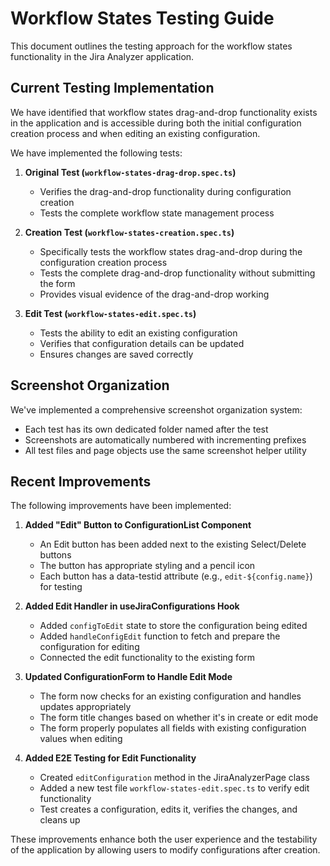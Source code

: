 # Workflow States Testing Guide

This document outlines the testing approach for the workflow states functionality in the Jira Analyzer application.

## Current Testing Implementation

We have identified that workflow states drag-and-drop functionality exists in the application and is accessible
during both the initial configuration creation process and when editing an existing configuration.

We have implemented the following tests:

1. **Original Test (`workflow-states-drag-drop.spec.ts`)**

   - Verifies the drag-and-drop functionality during configuration creation
   - Tests the complete workflow state management process

2. **Creation Test (`workflow-states-creation.spec.ts`)**

   - Specifically tests the workflow states drag-and-drop during the configuration creation process
   - Tests the complete drag-and-drop functionality without submitting the form
   - Provides visual evidence of the drag-and-drop working

3. **Edit Test (`workflow-states-edit.spec.ts`)**
   - Tests the ability to edit an existing configuration
   - Verifies that configuration details can be updated
   - Ensures changes are saved correctly

## Screenshot Organization

We've implemented a comprehensive screenshot organization system:

- Each test has its own dedicated folder named after the test
- Screenshots are automatically numbered with incrementing prefixes
- All test files and page objects use the same screenshot helper utility

## Recent Improvements

The following improvements have been implemented:

1. **Added "Edit" Button to ConfigurationList Component**

   - An Edit button has been added next to the existing Select/Delete buttons
   - The button has appropriate styling and a pencil icon
   - Each button has a data-testid attribute (e.g., `edit-${config.name}`) for testing

2. **Added Edit Handler in useJiraConfigurations Hook**

   - Added `configToEdit` state to store the configuration being edited
   - Added `handleConfigEdit` function to fetch and prepare the configuration for editing
   - Connected the edit functionality to the existing form

3. **Updated ConfigurationForm to Handle Edit Mode**

   - The form now checks for an existing configuration and handles updates appropriately
   - The form title changes based on whether it's in create or edit mode
   - The form properly populates all fields with existing configuration values when editing

4. **Added E2E Testing for Edit Functionality**
   - Created `editConfiguration` method in the JiraAnalyzerPage class
   - Added a new test file `workflow-states-edit.spec.ts` to verify edit functionality
   - Test creates a configuration, edits it, verifies the changes, and cleans up

These improvements enhance both the user experience and the testability of the application by allowing users to modify configurations after creation.
